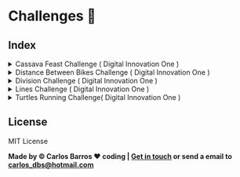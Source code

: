 # Challenges :mount_fuji:

## Index

<details>    
<summary>Cassava Feast Challenge ( Digital Innovation One )</summary>

### Desafio
Você terá o desafio de escrever um algoritmo que leia 2 números e imprima o resultado da divisão do primeiro pelo segundo. Caso não for possível, mostre a mensagem “divisao impossivel”.

### Entrada
A entrada contém um número inteiro N. Este N será a quantidade de pares de valores inteiros (X e Y) que serão lidos em seguida.

### Saída
Para cada caso mostre o resultado da divisão com um dígito após o ponto decimal, ou “divisao impossivel” caso não seja possível efetuar o cálculo.

Exemplo de Entrada  |   Exemplo de Saída |
------------------  |   -----------------
1                   |   3775
1                   |   
1                   |   
1                   |
1                   |

Exemplo de Entrada  |   Exemplo de Saída |
------------------  |   -----------------
2                   |   7325
2                   |   
2                   |   
2                   |
2                   |    
</details>

<details>
<summary>Distance Between Bikes Challenge ( Digital Innovation One )</summary>
<p>

### Entrada
Duas motos (X e Y) partem em uma mesma direção. A moto X sai com velocidade constante de 60 Km/h e a moto Y sai com velocidade constante de 90 Km/h.
Em uma hora (60 minutos) a moto Y consegue se distanciar 30 quilômetros da moto X, ou seja, consegue se afastar um quilômetro a cada 2 minutos.
O seu desafio é ler a distância (em Km) e calcular quanto tempo leva (em minutos) para a moto Y tomar essa distância da outra moto.

### Entrada
O arquivo de entrada contém um número inteiro K que representa a quantidade de quilômetro que que a moto Y deve estar da moto X.

### Saída
Imprima o tempo necessário para a moto Y ficar com a quantidade K de quilômetro da moto X, seguido da mensagem " minutos".

Exemplo de Entrada  |   Exemplo de Saída |
------------------  |   -----------------
30                  |   60 minutos
110                 |   220 minutos
</p>
</details>

<details>
<summary>Division Challenge ( Digital Innovation One )</summary>
<p>

### Desafio
Você terá o desafio de escrever um algoritmo que leia 2 números e imprima o resultado da divisão do primeiro pelo segundo. Caso não for possível, mostre a mensagem “divisao impossivel”.

### Entrada
A entrada contém um número inteiro N. Este N será a quantidade de pares de valores inteiros (X e Y) que serão lidos em seguida.

### Saída
Para cada caso mostre o resultado da divisão com um dígito após o ponto decimal, ou “divisao impossivel” caso não seja possível efetuar o cálculo.

Exemplo de Entrada  |   Exemplo de Saída |
------------------  |   -----------------
3                   |   -1.5
3 -2                |   divisão impossível
-8 0                |   0.0
0 8                 |
</p>
</details>

<details>    
<summary>Lines Challenge ( Digital Innovation One )</summary>

### Desafio
Você terá o desafio de escrever um programa que leia um valor inteiro N (1 < N < 1000). Este N é a quantidade de linhas de saída que serão apresentadas na execução do programa.

### Entrada
O arquivo de entrada contém um número inteiro positivo N.

### Saída
Imprima a saída conforme o exemplo fornecido.

Exemplo de Entrada  |   Exemplo de Saída |
------------------  |   -----------------
5                   |   1 1 1
                    |   2 4 8
                    |   3 9 27
                    |   4 16 64
                    |   5 25 125
</details>

<details>
<summary>Turtles Running Challenge( Digital Innovation One )</summary>
<p>

### Desafio
A corrida de tartarugas é um esporte que cresceu muito nos últimos anos, fazendo com que vários competidores se dediquem a capturar tartarugas rápidas, e treina-las para faturar milhões em corridas pelo mundo. Porém a tarefa de capturar tartarugas não é uma tarefa muito fácil, pois quase todos esses répteis são bem lentos. Cada tartaruga é classificada em um nível dependendo de sua velocidade:

* Nível 1: Se a velocidade é menor que 10 cm/h .
* Nível 2: Se a velocidade é maior ou igual a 10 cm/h e menor que 20 cm/h .
* Nível 3: Se a velocidade é maior ou igual a 20 cm/h .

Sua tarefa é identificar qual o nível de velocidade da tartaruga mais veloz de um grupo.

### Entrada
A entrada consiste de múltiplos casos de teste, e cada um consiste em duas linhas: A primeira linha contém um inteiro L (1 ≤ L ≤ 500) representando o número de tartarugas do grupo, e a segunda linha contém L inteiros Vi (1 ≤ Vi ≤ 50) representando as velocidades de cada tartaruga do grupo.

### Saída
Para cada caso de teste, imprima uma única linha indicando o nível de velocidade da tartaruga mais veloz do grupo.

Exemplo de Entrada          |   Exemplo de Saída |
--------------------------  |   -----------------
10                          |   3
10 10 10 10 15 18 20 15     |   1             
11 10                       |   2
10                          |
1 5 2 9 5 5 8 4 4 3         |                 
10                          |
19 9 1 4 5 8 6 11 9 7       |                 
</p>       
</details>

## License

MIT License 

**Made by &copy; Carlos Barros :heart: coding | [Get in touch](https://www.linkedin.com/in/carlosbarros-developer) or send a email to [carlos_dbs@hotmail.com](mailto:carlos_dbs@hotmail.com)**